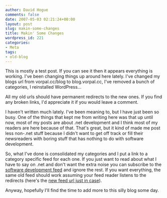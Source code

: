 ```yaml
---
author: David Hogue
comments: false
date: 2007-05-03 02:21:24+00:00
layout: post
slug: makin-some-changes
title: Makin' Some Changes
wordpress_id: 221
categories:
- Meta
tags:
- old-blog
---
```


This is mostly a test post.  If you can see it then it appears everything is working.  I've been changing things up around here lately.  I've changed my blogs url from vorpal.cc/blog to blog.vorpal.cc, I've removed a bunch of categories, I reinstalled WordPress...

All my old urls should have permanent redirects to the new ones.  If you find any broken links, I'd appreciate it if you would leave a comment.

I haven't written much lately.  I've been meaning to, but I have just been so busy.  One of the things that kept me from writing here was that up until now, most of my posts are about .net development and I think most of my readers are here because of that.  That's great, but it kind of made me post less non-.net stuff because I didn't want to get off track or fill their newsreaders with boring stuff that has nothing to do with software development.

So, what I've done is consolidated my categories and I put a link to a category specific feed for each one.  If you just want to read about what I have to say on .net and don't want the extra noise you can subscribe to the [software development feed](http://blog.vorpal.cc/category/category/development/feed/) and ignore the rest.  If you want everything, the same old feed should work assuming your feed reader listens to the redirects (here's the [new feed url just in case](http://blog.vorpal.cc/feed/)).

Anyway, hopefully I'll find the time to add more to this silly blog some day.
